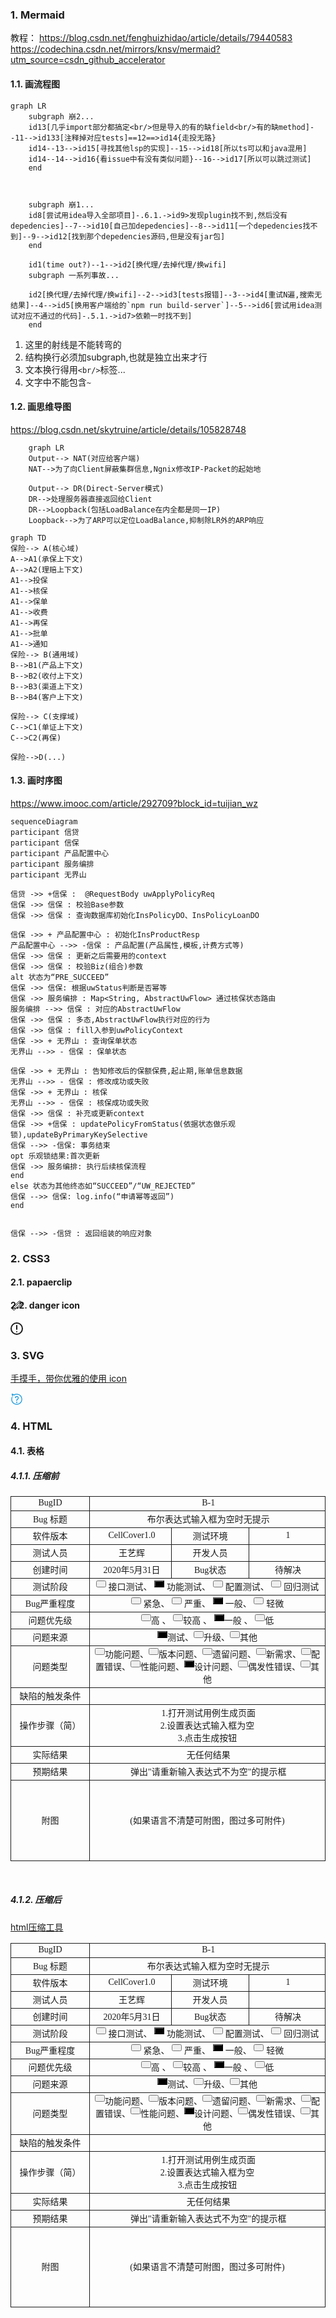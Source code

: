 ### 1. Mermaid
教程：
https://blog.csdn.net/fenghuizhidao/article/details/79440583
https://codechina.csdn.net/mirrors/knsv/mermaid?utm_source=csdn_github_accelerator
#### 1.1. 画流程图
```mermaid
graph LR
    subgraph 崩2...
    id13[几乎import部分都搞定<br/>但是导入的有的缺field<br/>有的缺method]--11-->id133[注释掉对应tests]==12==>id14{走投无路}
    id14--13-->id15[寻找其他lsp的实现]--15-->id18[所以ts可以和java混用]
    id14--14-->id16{看issue中有没有类似问题}--16-->id17[所以可以跳过测试]
    end
    

    
    subgraph 崩1...
    id8[尝试用idea导入全部项目]-.6.1.->id9>发现plugin找不到,然后没有depedencies]--7-->id10[自己加depedencies]--8-->id11[一个depedencies找不到]--9-->id12[找到那个depedencies源码,但是没有jar包]
    end
    
    id1(time out?)--1-->id2[换代理/去掉代理/换wifi]
    subgraph 一系列事故...
    
    id2[换代理/去掉代理/换wifi]--2-->id3[tests报错]--3-->id4[重试N遍,搜索无结果]--4-->id5[换用客户端给的`npm run build-server`]--5-->id6[尝试用idea测试对应不通过的代码]-.5.1.->id7>依赖一时找不到]
    end

```

1. 这里的射线是不能转弯的
2. 结构换行必须加subgraph,也就是独立出来才行
3. 文本换行得用`<br/>`标签...
4. 文字中不能包含`~`

#### 1.2. 画思维导图
https://blog.csdn.net/skytruine/article/details/105828748

```mermaid
	graph LR
	Output--> NAT(对应给客户端)
	NAT-->为了向Client屏蔽集群信息,Ngnix修改IP-Packet的起始地

	Output--> DR(Direct-Server模式)
	DR-->处理服务器直接返回给Client
	DR-->Loopback(包括LoadBalance在内全都是同一IP)
    Loopback-->为了ARP可以定位LoadBalance,抑制除LR外的ARP响应
```

```mermaid
graph TD
保险--> A(核心域)
A-->A1(承保上下文)
A-->A2(理赔上下文)
A1-->投保
A1-->核保
A1-->保单
A1-->收费
A1-->再保
A1-->批单
A1-->通知
保险--> B(通用域)
B-->B1(产品上下文)
B-->B2(收付上下文)
B-->B3(渠道上下文)
B-->B4(客户上下文)

保险--> C(支撑域)
C-->C1(单证上下文)
C-->C2(再保)

保险-->D(...)
```
#### 1.3. 画时序图
https://www.imooc.com/article/292709?block_id=tuijian_wz

```mermaid
sequenceDiagram
participant 信贷
participant 信保
participant 产品配置中心
participant 服务编排
participant 无界山

信贷 ->> +信保 :  @RequestBody uwApplyPolicyReq
信保 ->> 信保 : 校验Base参数
信保 ->> 信保 : 查询数据库初始化InsPolicyDO、InsPolicyLoanDO

信保 ->> + 产品配置中心 : 初始化InsProductResp
产品配置中心 -->> -信保 : 产品配置(产品属性,模板,计费方式等)
信保 ->> 信保 : 更新之后需要用的context
信保 ->> 信保 : 校验Biz(组合)参数
alt 状态为“PRE_SUCCEED”
信保 ->> 信保: 根据uwStatus判断是否幂等
信保 ->> 服务编排 : Map<String, AbstractUwFlow> 通过核保状态路由
服务编排 -->> 信保 : 对应的AbstractUwFlow
信保 ->> 信保 : 多态,AbstractUwFlow执行对应的行为
信保 ->> 信保 : fill入参到uwPolicyContext
信保 ->> + 无界山 : 查询保单状态
无界山 -->> - 信保 : 保单状态

信保 ->> + 无界山 : 告知修改后的保额保费,起止期,账单信息数据
无界山 -->> - 信保 : 修改成功或失败
信保 ->> + 无界山 : 核保
无界山 -->> - 信保 : 核保成功或失败
信保 ->> 信保 : 补充或更新context
信保 ->> +信保 : updatePolicyFromStatus(依据状态做乐观锁),updateByPrimaryKeySelective
信保 -->> -信保: 事务结束
opt 乐观锁结果:首次更新
信保 ->> 服务编排: 执行后续核保流程
end
else 状态为其他终态如“SUCCEED”/“UW_REJECTED”
信保 -->> 信保: log.info(“申请幂等返回”)
end


信保 -->> -信贷 : 返回组装的响应对象
```

### 2. CSS3
#### 2.1. papaerclip
<a class="paperclip icon"></a>

<style type="text/css">
.paperclip.icon {
  color: #000;
  position: absolute;
  margin-left: 9px;
  margin-top: 2px;
  width: 6px;
  height: 12px;
  border-radius: 4px 4px 0 0;
  border-left: solid 1px currentColor;
  border-right: solid 1px currentColor;
  border-top: solid 1px currentColor;
  -webkit-transform: rotate(45deg);
          transform: rotate(45deg);
}

.paperclip.icon:before {
  content: '';
  position: absolute;
  top: 11px;
  left: -1px;
  width: 4px;
  height: 6px;
  border-radius: 0 0 3px 3px;
  border-left: solid 1px currentColor;
  border-right: solid 1px currentColor;
  border-bottom: solid 1px currentColor;
}

.paperclip.icon:after {
  content: '';
  position: absolute;
  left: 1px;
  top: 1px;
  width: 2px;
  height: 10px;
  border-radius: 4px 4px 0 0;
  border-left: solid 1px currentColor;
  border-right: solid 1px currentColor;
  border-top: solid 1px currentColor;
}
</style>
#### 2.2. danger icon
<a class="gg-danger"></a>

<style>
 .gg-danger {
 box-sizing: border-box;
 position: relative;
 display: block;
 transform: scale(var(--ggs,1));
 width: 20px;
 height: 20px;
 border: 2px solid;
 border-radius: 40px
}

.gg-danger::after,
.gg-danger::before {
 content: "";
 display: block;
 box-sizing: border-box;
 position: absolute;
 border-radius: 3px;
 width: 2px;
 background: currentColor;
 left: 7px
}

.gg-danger::after {
 top: 2px;
 height: 8px
}

.gg-danger::before {
 height: 2px;
 bottom: 2px
} 
</style>
### 3. SVG
[手摸手，带你优雅的使用 icon](https://www.jianshu.com/p/f14982b2b737)

<svg t="1613551927172" class="icon" viewBox="0 0 1024 1024" version="1.1" xmlns="http://www.w3.org/2000/svg" p-id="1221" width="20" height="20"><path d="M665.6 374.4c-12.8-57.6-57.6-105.6-118.4-118.4-67.2-16-131.2 9.6-169.6 64-28.8 41.6 0 60.8 16 73.6 6.4 3.2 12.8 9.6 22.4 19.2 12.8 12.8 32 9.6 44.8-3.2 12.8-12.8 9.6-32-3.2-44.8-9.6-6.4-16-12.8-22.4-19.2 22.4-25.6 60.8-38.4 96-28.8 35.2 9.6 60.8 35.2 70.4 70.4 9.6 48-12.8 92.8-54.4 112-41.6 19.2-70.4 57.6-70.4 102.4l0 22.4c0 19.2 12.8 32 32 32 0 0 0 0 0 0 16 0 32-12.8 32-32l0-22.4c0-19.2 12.8-38.4 32-44.8C643.2 528 681.6 451.2 665.6 374.4zM480 729.6c-9.6 9.6-12.8 22.4-12.8 35.2 0 12.8 6.4 25.6 12.8 35.2 9.6 9.6 22.4 12.8 35.2 12.8 12.8 0 25.6-6.4 35.2-12.8 9.6-9.6 12.8-22.4 12.8-35.2 0-12.8-6.4-25.6-12.8-35.2C531.2 710.4 499.2 710.4 480 729.6zM512 67.2c-80 0-160 22.4-227.2 64C246.4 86.4 188.8 64 124.8 64 115.2 64 102.4 70.4 96 80c-6.4 9.6-6.4 22.4 0 32 0 0 32 54.4 41.6 137.6 3.2 16 16 28.8 32 28.8 0 0 3.2 0 3.2 0C192 275.2 204.8 262.4 204.8 243.2 198.4 201.6 188.8 163.2 179.2 137.6 204.8 144 230.4 160 249.6 188.8c0 0 0 0 0 0 0 0 0 0 0 0C252.8 192 252.8 192 252.8 195.2c0 0 3.2 3.2 3.2 3.2 3.2 0 3.2 3.2 6.4 3.2 3.2 0 3.2 3.2 6.4 3.2 3.2 0 3.2 0 6.4 0 3.2 0 3.2 0 6.4 0 3.2 0 3.2 0 6.4-3.2 3.2 0 3.2 0 6.4-3.2 0 0 0 0 0 0 0 0 0 0 0 0 64-44.8 140.8-67.2 217.6-67.2 211.2 0 384 172.8 384 384s-172.8 384-384 384-384-172.8-384-384c0-54.4 9.6-105.6 32-156.8 6.4-16 0-35.2-16-41.6-16-6.4-35.2 0-41.6 16C76.8 390.4 64 451.2 64 515.2c0 246.4 201.6 448 448 448 246.4 0 448-201.6 448-448C960 268.8 758.4 67.2 512 67.2z" p-id="1222" fill="#1296db"></path></svg>
### 4. HTML
#### 4.1. 表格
##### 4.1.1. 压缩前
<html>
  <head>
    <meta http-equiv="Content-Type" content="text/html; charset=UTF-8" />
    <meta http-equiv="Content-Style-Type" content="text/css" />
    <meta name="generator" content="Aspose.Words for .NET 17.1.0.0" />
    <title>Bug-1</title>
  </head>
  <style>
    #default {
      background: black;
    }
  </style>
<body>
    <div>
      <table cellspacing="0" cellpadding="0" style="border-collapse: collapse;">
        <tbody>
          <tr>
            <td
              style="
                width: 92.9pt;
                border-style: solid;
                border-width: 0.75pt;
                padding-right: 5.03pt;
                padding-left: 5.03pt;
                vertical-align: middle;
              "
            >
              <p
                style="
                  margin-top: 0pt;
                  margin-bottom: 0pt;
                  text-align: center;
                  widows: 0;
                  orphans: 0;
                  font-size: 10.5pt;
                "
              >
                <span style="font-family: Calibri;">BugID</span>
              </p>
            </td>
            <td
              colspan="3"
              style="
                width: 300.3pt;
                border-style: solid;
                border-width: 0.75pt;
                padding-right: 5.03pt;
                padding-left: 5.03pt;
                vertical-align: middle;
              "
            >
              <p
                style="
                  margin-top: 0pt;
                  margin-bottom: 0pt;
                  text-align: center;
                  widows: 0;
                  orphans: 0;
                  font-size: 10.5pt;
                "
              >
                <span style="font-family: Calibri;">&nbsp;B-1</span>
              </p>
            </td>
          </tr>
          <tr>
            <td
              style="
                width: 92.9pt;
                border-style: solid;
                border-width: 0.75pt;
                padding-right: 5.03pt;
                padding-left: 5.03pt;
                vertical-align: middle;
              "
            >
              <p
                style="
                  margin-top: 0pt;
                  margin-bottom: 0pt;
                  text-align: center;
                  widows: 0;
                  orphans: 0;
                  font-size: 10.5pt;
                "
              >
                <span style="font-family: Calibri;">Bug</span>
                <span style="font-family:&#39;宋体&#39;">标题</span>
              </p>
            </td>
            <td
              colspan="3"
              style="
                width: 300.3pt;
                border-top-style: solid;
                border-top-width: 0.75pt;
                border-right-style: solid;
                border-right-width: 0.75pt;
                border-left-style: solid;
                border-left-width: 0.75pt;
                padding-right: 5.03pt;
                padding-left: 5.03pt;
                vertical-align: middle;
              "
            >
              <p
                style="
                  margin-top: 0pt;
                  margin-bottom: 0pt;
                  text-align: center;
                  widows: 0;
                  orphans: 0;
                  font-size: 10.5pt;
                "
              >
                <span style="font-family: Calibri;">&nbsp;布尔表达式输入框为空时无提示</span>
              </p>
            </td>
          </tr>
          <tr>
            <td
              style="
                width: 92.9pt;
                border-style: solid;
                border-width: 0.75pt;
                padding-right: 5.03pt;
                padding-left: 5.03pt;
                vertical-align: middle;
              "
            >
              <p
                style="
                  margin-top: 0pt;
                  margin-bottom: 0pt;
                  text-align: center;
                  widows: 0;
                  orphans: 0;
                  font-size: 10.5pt;
                "
              >
                <span style="font-family:&#39;宋体&#39;">软件版本</span>
              </p>
            </td>
            <td
              style="
                width: 92.9pt;
                border-style: solid;
                border-width: 0.75pt;
                padding-right: 5.03pt;
                padding-left: 5.03pt;
                vertical-align: middle;
              "
            >
              <p
                style="
                  margin-top: 0pt;
                  margin-bottom: 0pt;
                  text-align: center;
                  widows: 0;
                  orphans: 0;
                  font-size: 10.5pt;
                "
              >
                <span style="font-family: Calibri;">&nbsp;CellCover1.0</span>
              </p>
            </td>
            <td
              style="
                width: 92.9pt;
                border-style: solid;
                border-width: 0.75pt;
                padding-right: 5.03pt;
                padding-left: 5.03pt;
                vertical-align: middle;
              "
            >
              <p
                style="
                  margin-top: 0pt;
                  margin-bottom: 0pt;
                  text-align: center;
                  widows: 0;
                  orphans: 0;
                  font-size: 10.5pt;
                "
              >
                <span style="font-family:&#39;宋体&#39;">测试环境</span>
              </p>
            </td>
            <td
              style="
                width: 92.9pt;
                border-style: solid;
                border-width: 0.75pt;
                padding-right: 5.03pt;
                padding-left: 5.03pt;
                vertical-align: middle;
              "
            >
              <p
                style="
                  margin-top: 0pt;
                  margin-bottom: 0pt;
                  text-align: center;
                  widows: 0;
                  orphans: 0;
                  font-size: 10.5pt;
                "
              >
                <span style="font-family: Calibri;">&nbsp;1</span>
              </p>
            </td>
          </tr>
          <tr>
            <td
              style="
                width: 92.9pt;
                border-style: solid;
                border-width: 0.75pt;
                padding-right: 5.03pt;
                padding-left: 5.03pt;
                vertical-align: middle;
              "
            >
              <p
                style="
                  margin-top: 0pt;
                  margin-bottom: 0pt;
                  text-align: center;
                  widows: 0;
                  orphans: 0;
                  font-size: 10.5pt;
                "
              >
                <span style="font-family:&#39;宋体&#39;">测试人员</span>
              </p>
            </td>
            <td
              style="
                width: 92.9pt;
                border-style: solid;
                border-width: 0.75pt;
                padding-right: 5.03pt;
                padding-left: 5.03pt;
                vertical-align: middle;
              "
            >
              <p
                style="
                  margin-top: 0pt;
                  margin-bottom: 0pt;
                  text-align: center;
                  widows: 0;
                  orphans: 0;
                  font-size: 10.5pt;
                "
              >
                <span style="font-family: Calibri;">&nbsp;王艺辉</span>
              </p>
            </td>
            <td
              style="
                width: 92.9pt;
                border-style: solid;
                border-width: 0.75pt;
                padding-right: 5.03pt;
                padding-left: 5.03pt;
                vertical-align: middle;
              "
            >
              <p
                style="
                  margin-top: 0pt;
                  margin-bottom: 0pt;
                  text-align: center;
                  widows: 0;
                  orphans: 0;
                  font-size: 10.5pt;
                "
              >
                <span style="font-family:&#39;宋体&#39;">开发人员</span>
              </p>
            </td>
            <td
              style="
                width: 92.9pt;
                border-style: solid;
                border-width: 0.75pt;
                padding-right: 5.03pt;
                padding-left: 5.03pt;
                vertical-align: middle;
              "
            >
              <p
                style="
                  margin-top: 0pt;
                  margin-bottom: 0pt;
                  text-align: center;
                  widows: 0;
                  orphans: 0;
                  font-size: 10.5pt;
                "
              >
                <span style="font-family: Calibri;">&nbsp;</span>
              </p>
            </td>
          </tr>
          <tr>
            <td
              style="
                width: 92.9pt;
                border-style: solid;
                border-width: 0.75pt;
                padding-right: 5.03pt;
                padding-left: 5.03pt;
                vertical-align: middle;
              "
            >
              <p
                style="
                  margin-top: 0pt;
                  margin-bottom: 0pt;
                  text-align: center;
                  widows: 0;
                  orphans: 0;
                  font-size: 10.5pt;
                "
              >
                <span style="font-family:&#39;宋体&#39;">创建时间</span>
              </p>
            </td>
            <td
              style="
                width: 92.9pt;
                border-style: solid;
                border-width: 0.75pt;
                padding-right: 5.03pt;
                padding-left: 5.03pt;
                vertical-align: middle;
              "
            >
              <p
                style="
                  margin-top: 0pt;
                  margin-bottom: 0pt;
                  text-align: center;
                  widows: 0;
                  orphans: 0;
                  font-size: 10.5pt;
                "
              >
                <span style="font-family: Calibri;">&nbsp;2020年5月31日</span>
              </p>
            </td>
            <td
              style="
                width: 92.9pt;
                border-style: solid;
                border-width: 0.75pt;
                padding-right: 5.03pt;
                padding-left: 5.03pt;
                vertical-align: middle;
              "
            >
              <p
                style="
                  margin-top: 0pt;
                  margin-bottom: 0pt;
                  text-align: center;
                  widows: 0;
                  orphans: 0;
                  font-size: 10.5pt;
                "
              >
                <span style="font-family: Calibri;">Bug</span
                ><span style="font-family:&#39;宋体&#39;">状态</span>
              </p>
            </td>
            <td
              style="
                width: 92.9pt;
                border-style: solid;
                border-width: 0.75pt;
                padding-right: 5.03pt;
                padding-left: 5.03pt;
                vertical-align: middle;
              "
            >
              <p
                style="
                  margin-top: 0pt;
                  margin-bottom: 0pt;
                  text-align: center;
                  widows: 0;
                  orphans: 0;
                  font-size: 10.5pt;
                "
              >
                <span style="font-family: Calibri;">&nbsp;待解决</span>
              </p>
            </td>
          </tr>
          <tr>
            <td
              style="
                width: 92.9pt;
                border-style: solid;
                border-width: 0.75pt;
                padding-right: 5.03pt;
                padding-left: 5.03pt;
                vertical-align: middle;
              "
            >
              <p
                style="
                  margin-top: 0pt;
                  margin-bottom: 0pt;
                  text-align: center;
                  widows: 0;
                  orphans: 0;
                  font-size: 10.5pt;
                "
              >
                <span style="font-family:&#39;宋体&#39;">测试阶段</span>
              </p>
            </td>
            <td
              colspan="3"
              style="
                width: 300.3pt;
                border-right-style: solid;
                border-right-width: 0.75pt;
                border-left-style: solid;
                border-left-width: 0.75pt;
                border-bottom-style: solid;
                border-bottom-width: 0.75pt;
                padding-right: 5.03pt;
                padding-left: 5.03pt;
                vertical-align: middle;
              "
            >
              <p
                style="
                  margin-top: 0pt;
                  margin-bottom: 0pt;
                  text-align: center;
                  widows: 0;
                  orphans: 0;
                  font-size: 10.5pt;
                "
              >
                <input type="button" style="height: 11px; width: 10px;" />
                <span style="font-family:&#39;宋体&#39;">接口测试、</span>
                <input
                  type="button"
                  id="default"
                  style="height: 11px; width: 10px;"
                />
                <span style="font-family:&#39;宋体&#39;">功能测试、</span>
                <input type="button" style="height: 11px; width: 10px;" />
                <span style="font-family:&#39;宋体&#39;">配置测试、</span>
                <input type="button" style="height: 11px; width: 10px;" />
                <span style="font-family:&#39;宋体&#39;">回归测试</span>
              </p>
            </td>
          </tr>
          <tr>
            <td
              style="
                width: 92.9pt;
                border-style: solid;
                border-width: 0.75pt;
                padding-right: 5.03pt;
                padding-left: 5.03pt;
                vertical-align: middle;
              "
            >
              <p
                style="
                  margin-top: 0pt;
                  margin-bottom: 0pt;
                  text-align: center;
                  widows: 0;
                  orphans: 0;
                  font-size: 10.5pt;
                "
              >
                <span style="font-family: Calibri;">Bu</span
                ><span style="font-family: Calibri;">g</span
                ><span style="font-family:&#39;宋体&#39;">严重程度</span>
              </p>
            </td>
            <td
              colspan="3"
              style="
                width: 300.3pt;
                border-style: solid;
                border-width: 0.75pt;
                padding-right: 5.03pt;
                padding-left: 5.03pt;
                vertical-align: middle;
              "
            >
              <p
                style="
                  margin-top: 0pt;
                  margin-bottom: 0pt;
                  text-align: center;
                  widows: 0;
                  orphans: 0;
                  font-size: 10.5pt;
                "
              >
                <input type="button" style="height: 11px; width: 10px;" />
                <span style="font-family:&#39;宋体&#39;">紧急、</span>
                <input type="button" style="height: 11px; width: 10px;" />
                <span style="font-family:&#39;宋体&#39;">严重、</span>
                <input
                  type="button"
                  id="default"
                  style="height: 11px; width: 10px;"
                />
                <span style="font-family:&#39;宋体&#39;">一般、</span>
                <input type="button" style="height: 11px; width: 10px;" />
                <span style="font-family:&#39;宋体&#39;">轻微</span>
              </p>
            </td>
            <p></p>
          </tr>
          <tr>
            <td
              style="
                width: 92.9pt;
                border-style: solid;
                border-width: 0.75pt;
                padding-right: 5.03pt;
                padding-left: 5.03pt;
                vertical-align: middle;
              "
            >
              <p
                style="
                  margin-top: 0pt;
                  margin-bottom: 0pt;
                  text-align: center;
                  widows: 0;
                  orphans: 0;
                  font-size: 10.5pt;
                "
              >
                <span style="font-family:&#39;宋体&#39;">问题优先级</span>
              </p>
            </td>
            <td
              colspan="3"
              style="
                width: 300.3pt;
                border-style: solid;
                border-width: 0.75pt;
                padding-right: 5.03pt;
                padding-left: 5.03pt;
                vertical-align: middle;
              "
            >
              <p
                style="
                  margin-top: 0pt;
                  margin-bottom: 0pt;
                  text-align: center;
                  widows: 0;
                  orphans: 0;
                  font-size: 10.5pt;
                "
              >
                <input type="button" style="height: 11px; width: 10px;" /><span
                  style="font-family:&#39;宋体&#39;"
                  >高</span
                >
                <span style="font-family:&#39;宋体&#39;">、</span>
                <input type="button" style="height: 11px; width: 10px;" /><span
                  style="font-family:&#39;宋体&#39;"
                  >较高</span
                >
                <span style="font-family:&#39;宋体&#39;">、</span>
                <input
                  type="button"
                  id="default"
                  style="height: 11px; width: 10px;"
                /><span style="font-family:&#39;宋体&#39;">一般</span>
                <span style="font-family:&#39;宋体&#39;">、</span>
                <input type="button" style="height: 11px; width: 10px;" /><span
                  style="font-family:&#39;宋体&#39;"
                  >低</span
                >
              </p>
            </td>
          </tr>
          <tr>
            <td
              style="
                width: 92.9pt;
                border-style: solid;
                border-width: 0.75pt;
                padding-right: 5.03pt;
                padding-left: 5.03pt;
                vertical-align: middle;
              "
            >
              <p
                style="
                  margin-top: 0pt;
                  margin-bottom: 0pt;
                  text-align: center;
                  widows: 0;
                  orphans: 0;
                  font-size: 10.5pt;
                "
              >
                <span style="font-family:&#39;宋体&#39;">问题来源</span>
              </p>
            </td>
            <td
              colspan="3"
              style="
                width: 300.3pt;
                border-style: solid;
                border-width: 0.75pt;
                padding-right: 5.03pt;
                padding-left: 5.03pt;
                vertical-align: middle;
              "
            >
              <p
                style="
                  margin-top: 0pt;
                  margin-bottom: 0pt;
                  text-align: center;
                  widows: 0;
                  orphans: 0;
                  font-size: 10.5pt;
                "
              >
                <input
                  type="button"
                  id="default"
                  style="height: 11px; width: 10px;"
                /><span style="font-family:&#39;宋体&#39;">测试</span
                ><span style="font-family:&#39;宋体&#39;">、</span
                ><input type="button" style="height: 11px; width: 10px;" /><span
                  style="font-family:&#39;宋体&#39;"
                  >升级</span
                ><span style="font-family:&#39;宋体&#39;">、</span
                ><input type="button" style="height: 11px; width: 10px;" /><span
                  style="font-family:&#39;宋体&#39;"
                  >其他</span
                >
              </p>
            </td>
          </tr>
          <tr>
            <td
              style="
                width: 92.9pt;
                border-style: solid;
                border-width: 0.75pt;
                padding-right: 5.03pt;
                padding-left: 5.03pt;
                vertical-align: middle;
              "
            >
              <p
                style="
                  margin-top: 0pt;
                  margin-bottom: 0pt;
                  text-align: center;
                  widows: 0;
                  orphans: 0;
                  font-size: 10.5pt;
                "
              >
                <span style="font-family:&#39;宋体&#39;">问题类型</span>
              </p>
            </td>
            <td
              colspan="3"
              style="
                width: 300.3pt;
                border-style: solid;
                border-width: 0.75pt;
                padding-right: 5.03pt;
                padding-left: 5.03pt;
                vertical-align: middle;
              "
            >
              <p
                style="
                  margin-top: 0pt;
                  margin-bottom: 0pt;
                  text-align: center;
                  widows: 0;
                  orphans: 0;
                  font-size: 10.5pt;
                "
              >
                <input type="button" style="height: 11px; width: 10px;" /><span
                  style="font-family:&#39;宋体&#39;"
                  >功能问题</span
                ><span style="font-family:&#39;宋体&#39;">、</span
                ><input type="button" style="height: 11px; width: 10px;" /><span
                  style="font-family:&#39;宋体&#39;"
                  >版本问题</span
                ><span style="font-family:&#39;宋体&#39;">、</span
                ><input type="button" style="height: 11px; width: 10px;" /><span
                  style="font-family:&#39;宋体&#39;"
                  >遗留问题</span
                ><span style="font-family:&#39;宋体&#39;">、</span
                ><input type="button" style="height: 11px; width: 10px;" /><span
                  style="font-family:&#39;宋体&#39;"
                  >新需求</span
                ><span style="font-family:&#39;宋体&#39;">、</span
                ><input type="button" style="height: 11px; width: 10px;" /><span
                  style="font-family:&#39;宋体&#39;"
                  >配置错误</span
                ><span style="font-family:&#39;宋体&#39;">、</span
                ><input type="button" style="height: 11px; width: 10px;" /><span
                  style="font-family:&#39;宋体&#39;"
                  >性能问题</span
                ><span style="font-family:&#39;宋体&#39;">、</span
                ><input type="button" id="default" style="height: 11px; width: 10px;" /><span
                  style="font-family:&#39;宋体&#39;"
                  >设计问题</span
                ><span style="font-family:&#39;宋体&#39;">、</span
                ><input type="button" style="height: 11px; width: 10px;" /><span
                  style="font-family:&#39;宋体&#39;"
                  >偶发性错误</span
                ><span style="font-family:&#39;宋体&#39;">、</span
                ><input type="button" style="height: 11px; width: 10px;" /><span
                  style="font-family:&#39;宋体&#39;"
                  >其他</span
                >
              </p>
            </td>
          </tr>
          <tr>
            <td
              style="
                width: 92.9pt;
                border-style: solid;
                border-width: 0.75pt;
                padding-right: 5.03pt;
                padding-left: 5.03pt;
                vertical-align: middle;
              "
            >
              <p
                style="
                  margin-top: 0pt;
                  margin-bottom: 0pt;
                  text-align: center;
                  widows: 0;
                  orphans: 0;
                  font-size: 10.5pt;
                "
              >
                <span style="font-family:&#39;宋体&#39;">缺陷的触发条件</span>
              </p>
            </td>
            <td
              colspan="3"
              style="
                width: 300.3pt;
                border-style: solid;
                border-width: 0.75pt;
                padding-right: 5.03pt;
                padding-left: 5.03pt;
                vertical-align: middle;
              "
            >
              <p
                style="
                  margin-top: 0pt;
                  margin-bottom: 0pt;
                  text-align: center;
                  widows: 0;
                  orphans: 0;
                  font-size: 10.5pt;
                "
              >
                <span style="font-family: Calibri;">&nbsp;</span>
              </p>
            </td>
          </tr>
          <tr>
            <td
              style="
                width: 92.9pt;
                border-style: solid;
                border-width: 0.75pt;
                padding-right: 5.03pt;
                padding-left: 5.03pt;
                vertical-align: middle;
              "
            >
              <p
                style="
                  margin-top: 0pt;
                  margin-bottom: 0pt;
                  text-align: center;
                  widows: 0;
                  orphans: 0;
                  font-size: 10.5pt;
                "
              >
                <span style="font-family:&#39;宋体&#39;">操作步骤（简）</span>
              </p>
            </td>
            <td
              colspan="3"
              style="
                width: 300.3pt;
                border-style: solid;
                border-width: 0.75pt;
                padding-right: 5.03pt;
                padding-left: 5.03pt;
                vertical-align: middle;
              "
            >
              <p
                style="
                  margin-top: 0pt;
                  margin-bottom: 0pt;
                  text-align: center;
                  widows: 0;
                  orphans: 0;
                  font-size: 10.5pt;
                "
              >
                <span style="font-family: Calibri;">&nbsp;1.打开测试用例生成页面<br>2.设置表达式输入框为空<br>3.点击生成按钮</span>
              </p>
            </td>
          </tr>
          <tr>
            <td
              style="
                width: 92.9pt;
                border-style: solid;
                border-width: 0.75pt;
                padding-right: 5.03pt;
                padding-left: 5.03pt;
                vertical-align: middle;
              "
            >
              <p
                style="
                  margin-top: 0pt;
                  margin-bottom: 0pt;
                  text-align: center;
                  widows: 0;
                  orphans: 0;
                  font-size: 10.5pt;
                "
              >
                <span style="font-family:&#39;宋体&#39;">实际结果</span>
              </p>
            </td>
            <td
              colspan="3"
              style="
                width: 300.3pt;
                border-style: solid;
                border-width: 0.75pt;
                padding-right: 5.03pt;
                padding-left: 5.03pt;
                vertical-align: middle;
              "
            >
              <p
                style="
                  margin-top: 0pt;
                  margin-bottom: 0pt;
                  text-align: center;
                  widows: 0;
                  orphans: 0;
                  font-size: 10.5pt;
                "
              >
                <span style="font-family: Calibri;">&nbsp;无任何结果</span>
              </p>
            </td>
          </tr>
          <tr>
            <td
              style="
                width: 92.9pt;
                border-style: solid;
                border-width: 0.75pt;
                padding-right: 5.03pt;
                padding-left: 5.03pt;
                vertical-align: middle;
              "
            >
              <p
                style="
                  margin-top: 0pt;
                  margin-bottom: 0pt;
                  text-align: center;
                  widows: 0;
                  orphans: 0;
                  font-size: 10.5pt;
                "
              >
                <span style="font-family:&#39;宋体&#39;">预期结果</span>
              </p>
            </td>
            <td
              colspan="3"
              style="
                width: 300.3pt;
                border-style: solid;
                border-width: 0.75pt;
                padding-right: 5.03pt;
                padding-left: 5.03pt;
                vertical-align: middle;
              "
            >
              <p
                style="
                  margin-top: 0pt;
                  margin-bottom: 0pt;
                  text-align: center;
                  widows: 0;
                  orphans: 0;
                  font-size: 10.5pt;
                "
              >
                <span style="font-family: Calibri;">&nbsp;弹出"请重新输入表达式不为空"的提示框</span>
              </p>
            </td>
          </tr>
          <tr style="height: 96.1pt;">
            <td
              style="
                width: 92.9pt;
                border-style: solid;
                border-width: 0.75pt;
                padding-right: 5.03pt;
                padding-left: 5.03pt;
                vertical-align: middle;
              "
            >
              <p
                style="
                  margin-top: 0pt;
                  margin-bottom: 0pt;
                  text-align: center;
                  widows: 0;
                  orphans: 0;
                  font-size: 10.5pt;
                "
              >
                <span style="font-family:&#39;宋体&#39;">附图</span>
              </p>
            </td>
            <td
              colspan="3"
              style="
                width: 300.3pt;
                border-style: solid;
                border-width: 0.75pt;
                padding-right: 5.03pt;
                padding-left: 5.03pt;
                vertical-align: middle;
              "
            >
              <p
                style="
                  margin-top: 0pt;
                  margin-bottom: 0pt;
                  text-align: center;
                  widows: 0;
                  orphans: 0;
                  font-size: 10.5pt;
                "
              >
                <span style="font-family:&#39;宋体&#39;"
                  >(如果语言不清楚可附图，图过多可附件)</span
                >
              </p>
            </td>
          </tr>
        </tbody>
      </table>
      <p
        style="
          margin-top: 0pt;
          margin-bottom: 0pt;
          text-align: justify;
          widows: 0;
          orphans: 0;
          font-size: 10.5pt;
        "
      >
        <span style="font-family: Calibri;">&nbsp;</span>
      </p>
    </div>
  </body>
  <script>
    document.getElementById("default").style.background = "gray";
  </script>
</html>

##### 4.1.2. 压缩后

[html压缩工具](https://www.haorooms.com/tools/html_minifier/)
<html> <head> <meta http-equiv=Content-Type content="text/html; charset=UTF-8"> <meta http-equiv=Content-Style-Type content="text/css"> <meta name=generator content="Aspose.Words for .NET 17.1.0.0"> <title>Bug-1</title>  <style>#default{background:#000}</style><body> <div> <table cellspacing=0 cellpadding=0 style=border-collapse:collapse> <tbody> <tr> <td style=width:92.9pt;border-style:solid;border-width:.75pt;padding-right:5.03pt;padding-left:5.03pt;vertical-align:middle> <p style=margin-top:0;margin-bottom:0;text-align:center;widows:0;orphans:0;font-size:10.5pt> <span style=font-family:Calibri>BugID</span> </p>  <td colspan=3 style=width:300.3pt;border-style:solid;border-width:.75pt;padding-right:5.03pt;padding-left:5.03pt;vertical-align:middle> <p style=margin-top:0;margin-bottom:0;text-align:center;widows:0;orphans:0;font-size:10.5pt> <span style=font-family:Calibri>&nbsp;B-1</span> </p>   <tr> <td style=width:92.9pt;border-style:solid;border-width:.75pt;padding-right:5.03pt;padding-left:5.03pt;vertical-align:middle> <p style=margin-top:0;margin-bottom:0;text-align:center;widows:0;orphans:0;font-size:10.5pt> <span style=font-family:Calibri>Bug</span> <span style=font-family:&#39;宋体&#39>标题</span> </p>  <td colspan=3 style=width:300.3pt;border-top-style:solid;border-top-width:.75pt;border-right-style:solid;border-right-width:.75pt;border-left-style:solid;border-left-width:.75pt;padding-right:5.03pt;padding-left:5.03pt;vertical-align:middle> <p style=margin-top:0;margin-bottom:0;text-align:center;widows:0;orphans:0;font-size:10.5pt> <span style=font-family:Calibri>&nbsp;布尔表达式输入框为空时无提示</span> </p>   <tr> <td style=width:92.9pt;border-style:solid;border-width:.75pt;padding-right:5.03pt;padding-left:5.03pt;vertical-align:middle> <p style=margin-top:0;margin-bottom:0;text-align:center;widows:0;orphans:0;font-size:10.5pt> <span style=font-family:&#39;宋体&#39>软件版本</span> </p>  <td style=width:92.9pt;border-style:solid;border-width:.75pt;padding-right:5.03pt;padding-left:5.03pt;vertical-align:middle> <p style=margin-top:0;margin-bottom:0;text-align:center;widows:0;orphans:0;font-size:10.5pt> <span style=font-family:Calibri>&nbsp;CellCover1.0</span> </p>  <td style=width:92.9pt;border-style:solid;border-width:.75pt;padding-right:5.03pt;padding-left:5.03pt;vertical-align:middle> <p style=margin-top:0;margin-bottom:0;text-align:center;widows:0;orphans:0;font-size:10.5pt> <span style=font-family:&#39;宋体&#39>测试环境</span> </p>  <td style=width:92.9pt;border-style:solid;border-width:.75pt;padding-right:5.03pt;padding-left:5.03pt;vertical-align:middle> <p style=margin-top:0;margin-bottom:0;text-align:center;widows:0;orphans:0;font-size:10.5pt> <span style=font-family:Calibri>&nbsp;1</span> </p>   <tr> <td style=width:92.9pt;border-style:solid;border-width:.75pt;padding-right:5.03pt;padding-left:5.03pt;vertical-align:middle> <p style=margin-top:0;margin-bottom:0;text-align:center;widows:0;orphans:0;font-size:10.5pt> <span style=font-family:&#39;宋体&#39>测试人员</span> </p>  <td style=width:92.9pt;border-style:solid;border-width:.75pt;padding-right:5.03pt;padding-left:5.03pt;vertical-align:middle> <p style=margin-top:0;margin-bottom:0;text-align:center;widows:0;orphans:0;font-size:10.5pt> <span style=font-family:Calibri>&nbsp;王艺辉</span> </p>  <td style=width:92.9pt;border-style:solid;border-width:.75pt;padding-right:5.03pt;padding-left:5.03pt;vertical-align:middle> <p style=margin-top:0;margin-bottom:0;text-align:center;widows:0;orphans:0;font-size:10.5pt> <span style=font-family:&#39;宋体&#39>开发人员</span> </p>  <td style=width:92.9pt;border-style:solid;border-width:.75pt;padding-right:5.03pt;padding-left:5.03pt;vertical-align:middle> <p style=margin-top:0;margin-bottom:0;text-align:center;widows:0;orphans:0;font-size:10.5pt> <span style=font-family:Calibri>&nbsp;</span> </p>   <tr> <td style=width:92.9pt;border-style:solid;border-width:.75pt;padding-right:5.03pt;padding-left:5.03pt;vertical-align:middle> <p style=margin-top:0;margin-bottom:0;text-align:center;widows:0;orphans:0;font-size:10.5pt> <span style=font-family:&#39;宋体&#39>创建时间</span> </p>  <td style=width:92.9pt;border-style:solid;border-width:.75pt;padding-right:5.03pt;padding-left:5.03pt;vertical-align:middle> <p style=margin-top:0;margin-bottom:0;text-align:center;widows:0;orphans:0;font-size:10.5pt> <span style=font-family:Calibri>&nbsp;2020年5月31日</span> </p>  <td style=width:92.9pt;border-style:solid;border-width:.75pt;padding-right:5.03pt;padding-left:5.03pt;vertical-align:middle> <p style=margin-top:0;margin-bottom:0;text-align:center;widows:0;orphans:0;font-size:10.5pt> <span style=font-family:Calibri>Bug</span><span style=font-family:&#39;宋体&#39>状态</span> </p>  <td style=width:92.9pt;border-style:solid;border-width:.75pt;padding-right:5.03pt;padding-left:5.03pt;vertical-align:middle> <p style=margin-top:0;margin-bottom:0;text-align:center;widows:0;orphans:0;font-size:10.5pt> <span style=font-family:Calibri>&nbsp;待解决</span> </p>   <tr> <td style=width:92.9pt;border-style:solid;border-width:.75pt;padding-right:5.03pt;padding-left:5.03pt;vertical-align:middle> <p style=margin-top:0;margin-bottom:0;text-align:center;widows:0;orphans:0;font-size:10.5pt> <span style=font-family:&#39;宋体&#39>测试阶段</span> </p>  <td colspan=3 style=width:300.3pt;border-right-style:solid;border-right-width:.75pt;border-left-style:solid;border-left-width:.75pt;border-bottom-style:solid;border-bottom-width:.75pt;padding-right:5.03pt;padding-left:5.03pt;vertical-align:middle> <p style=margin-top:0;margin-bottom:0;text-align:center;widows:0;orphans:0;font-size:10.5pt> <input type=button style="height:11px;width:10px"> <span style=font-family:&#39;宋体&#39>接口测试、</span> <input type=button id=default style="height:11px;width:10px"> <span style=font-family:&#39;宋体&#39>功能测试、</span> <input type=button style="height:11px;width:10px"> <span style=font-family:&#39;宋体&#39>配置测试、</span> <input type=button style="height:11px;width:10px"> <span style=font-family:&#39;宋体&#39>回归测试</span> </p>   <tr> <td style=width:92.9pt;border-style:solid;border-width:.75pt;padding-right:5.03pt;padding-left:5.03pt;vertical-align:middle> <p style=margin-top:0;margin-bottom:0;text-align:center;widows:0;orphans:0;font-size:10.5pt> <span style=font-family:Calibri>Bu</span><span style=font-family:Calibri>g</span><span style=font-family:&#39;宋体&#39>严重程度</span> </p>  <td colspan=3 style=width:300.3pt;border-style:solid;border-width:.75pt;padding-right:5.03pt;padding-left:5.03pt;vertical-align:middle> <p style=margin-top:0;margin-bottom:0;text-align:center;widows:0;orphans:0;font-size:10.5pt> <input type=button style="height:11px;width:10px"> <span style=font-family:&#39;宋体&#39>紧急、</span> <input type=button style="height:11px;width:10px"> <span style=font-family:&#39;宋体&#39>严重、</span> <input type=button id=default style="height:11px;width:10px"> <span style=font-family:&#39;宋体&#39>一般、</span> <input type=button style="height:11px;width:10px"> <span style=font-family:&#39;宋体&#39>轻微</span> </p>    <tr> <td style=width:92.9pt;border-style:solid;border-width:.75pt;padding-right:5.03pt;padding-left:5.03pt;vertical-align:middle> <p style=margin-top:0;margin-bottom:0;text-align:center;widows:0;orphans:0;font-size:10.5pt> <span style=font-family:&#39;宋体&#39>问题优先级</span> </p>  <td colspan=3 style=width:300.3pt;border-style:solid;border-width:.75pt;padding-right:5.03pt;padding-left:5.03pt;vertical-align:middle> <p style=margin-top:0;margin-bottom:0;text-align:center;widows:0;orphans:0;font-size:10.5pt> <input type=button style="height:11px;width:10px"><span style=font-family:&#39;宋体&#39>高</span> <span style=font-family:&#39;宋体&#39>、</span> <input type=button style="height:11px;width:10px"><span style=font-family:&#39;宋体&#39>较高</span> <span style=font-family:&#39;宋体&#39>、</span> <input type=button id=default style="height:11px;width:10px"><span style=font-family:&#39;宋体&#39>一般</span> <span style=font-family:&#39;宋体&#39>、</span> <input type=button style="height:11px;width:10px"><span style=font-family:&#39;宋体&#39>低</span> </p>   <tr> <td style=width:92.9pt;border-style:solid;border-width:.75pt;padding-right:5.03pt;padding-left:5.03pt;vertical-align:middle> <p style=margin-top:0;margin-bottom:0;text-align:center;widows:0;orphans:0;font-size:10.5pt> <span style=font-family:&#39;宋体&#39>问题来源</span> </p>  <td colspan=3 style=width:300.3pt;border-style:solid;border-width:.75pt;padding-right:5.03pt;padding-left:5.03pt;vertical-align:middle> <p style=margin-top:0;margin-bottom:0;text-align:center;widows:0;orphans:0;font-size:10.5pt> <input type=button id=default style="height:11px;width:10px"><span style=font-family:&#39;宋体&#39>测试</span><span style=font-family:&#39;宋体&#39>、</span><input type=button style="height:11px;width:10px"><span style=font-family:&#39;宋体&#39>升级</span><span style=font-family:&#39;宋体&#39>、</span><input type=button style="height:11px;width:10px"><span style=font-family:&#39;宋体&#39>其他</span> </p>   <tr> <td style=width:92.9pt;border-style:solid;border-width:.75pt;padding-right:5.03pt;padding-left:5.03pt;vertical-align:middle> <p style=margin-top:0;margin-bottom:0;text-align:center;widows:0;orphans:0;font-size:10.5pt> <span style=font-family:&#39;宋体&#39>问题类型</span> </p>  <td colspan=3 style=width:300.3pt;border-style:solid;border-width:.75pt;padding-right:5.03pt;padding-left:5.03pt;vertical-align:middle> <p style=margin-top:0;margin-bottom:0;text-align:center;widows:0;orphans:0;font-size:10.5pt> <input type=button style="height:11px;width:10px"><span style=font-family:&#39;宋体&#39>功能问题</span><span style=font-family:&#39;宋体&#39>、</span><input type=button style="height:11px;width:10px"><span style=font-family:&#39;宋体&#39>版本问题</span><span style=font-family:&#39;宋体&#39>、</span><input type=button style="height:11px;width:10px"><span style=font-family:&#39;宋体&#39>遗留问题</span><span style=font-family:&#39;宋体&#39>、</span><input type=button style="height:11px;width:10px"><span style=font-family:&#39;宋体&#39>新需求</span><span style=font-family:&#39;宋体&#39>、</span><input type=button style="height:11px;width:10px"><span style=font-family:&#39;宋体&#39>配置错误</span><span style=font-family:&#39;宋体&#39>、</span><input type=button style="height:11px;width:10px"><span style=font-family:&#39;宋体&#39>性能问题</span><span style=font-family:&#39;宋体&#39>、</span><input type=button id=default style="height:11px;width:10px"><span style=font-family:&#39;宋体&#39>设计问题</span><span style=font-family:&#39;宋体&#39>、</span><input type=button style="height:11px;width:10px"><span style=font-family:&#39;宋体&#39>偶发性错误</span><span style=font-family:&#39;宋体&#39>、</span><input type=button style="height:11px;width:10px"><span style=font-family:&#39;宋体&#39>其他</span> </p>   <tr> <td style=width:92.9pt;border-style:solid;border-width:.75pt;padding-right:5.03pt;padding-left:5.03pt;vertical-align:middle> <p style=margin-top:0;margin-bottom:0;text-align:center;widows:0;orphans:0;font-size:10.5pt> <span style=font-family:&#39;宋体&#39>缺陷的触发条件</span> </p>  <td colspan=3 style=width:300.3pt;border-style:solid;border-width:.75pt;padding-right:5.03pt;padding-left:5.03pt;vertical-align:middle> <p style=margin-top:0;margin-bottom:0;text-align:center;widows:0;orphans:0;font-size:10.5pt> <span style=font-family:Calibri>&nbsp;</span> </p>   <tr> <td style=width:92.9pt;border-style:solid;border-width:.75pt;padding-right:5.03pt;padding-left:5.03pt;vertical-align:middle> <p style=margin-top:0;margin-bottom:0;text-align:center;widows:0;orphans:0;font-size:10.5pt> <span style=font-family:&#39;宋体&#39>操作步骤（简）</span> </p>  <td colspan=3 style=width:300.3pt;border-style:solid;border-width:.75pt;padding-right:5.03pt;padding-left:5.03pt;vertical-align:middle> <p style=margin-top:0;margin-bottom:0;text-align:center;widows:0;orphans:0;font-size:10.5pt> <span style=font-family:Calibri>&nbsp;1.打开测试用例生成页面<br>2.设置表达式输入框为空<br>3.点击生成按钮</span> </p>   <tr> <td style=width:92.9pt;border-style:solid;border-width:.75pt;padding-right:5.03pt;padding-left:5.03pt;vertical-align:middle> <p style=margin-top:0;margin-bottom:0;text-align:center;widows:0;orphans:0;font-size:10.5pt> <span style=font-family:&#39;宋体&#39>实际结果</span> </p>  <td colspan=3 style=width:300.3pt;border-style:solid;border-width:.75pt;padding-right:5.03pt;padding-left:5.03pt;vertical-align:middle> <p style=margin-top:0;margin-bottom:0;text-align:center;widows:0;orphans:0;font-size:10.5pt> <span style=font-family:Calibri>&nbsp;无任何结果</span> </p>   <tr> <td style=width:92.9pt;border-style:solid;border-width:.75pt;padding-right:5.03pt;padding-left:5.03pt;vertical-align:middle> <p style=margin-top:0;margin-bottom:0;text-align:center;widows:0;orphans:0;font-size:10.5pt> <span style=font-family:&#39;宋体&#39>预期结果</span> </p>  <td colspan=3 style=width:300.3pt;border-style:solid;border-width:.75pt;padding-right:5.03pt;padding-left:5.03pt;vertical-align:middle> <p style=margin-top:0;margin-bottom:0;text-align:center;widows:0;orphans:0;font-size:10.5pt> <span style=font-family:Calibri>&nbsp;弹出"请重新输入表达式不为空"的提示框</span> </p>   <tr style=height:96.1pt> <td style=width:92.9pt;border-style:solid;border-width:.75pt;padding-right:5.03pt;padding-left:5.03pt;vertical-align:middle> <p style=margin-top:0;margin-bottom:0;text-align:center;widows:0;orphans:0;font-size:10.5pt> <span style=font-family:&#39;宋体&#39>附图</span> </p>  <td colspan=3 style=width:300.3pt;border-style:solid;border-width:.75pt;padding-right:5.03pt;padding-left:5.03pt;vertical-align:middle> <p style=margin-top:0;margin-bottom:0;text-align:center;widows:0;orphans:0;font-size:10.5pt> <span style=font-family:&#39;宋体&#39>(如果语言不清楚可附图，图过多可附件)</span> </p>    </table> <p style=margin-top:0;margin-bottom:0;text-align:justify;widows:0;orphans:0;font-size:10.5pt> <span style=font-family:Calibri>&nbsp;</span> </p> </div>  <script>document.getElementById("default").style.background="gray";</script>
